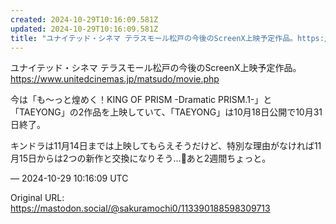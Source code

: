 ```yaml
---
created: 2024-10-29T10:16:09.581Z
updated: 2024-10-29T10:16:09.581Z
title: "ユナイテッド・シネマ テラスモール松戸の今後のScreenX上映予定作品。https://www.unitedcinemas.jp/matsudo/movie.[...]"
---
```


<p>ユナイテッド・シネマ テラスモール松戸の今後のScreenX上映予定作品。<br /><a href="https://www.unitedcinemas.jp/matsudo/movie.php" target="_blank" rel="nofollow noopener noreferrer" translate="no"><span class="invisible">https://www.</span><span class="ellipsis">unitedcinemas.jp/matsudo/movie</span><span class="invisible">.php</span></a></p><p>今は「も～っと煌めく！KING OF PRISM -Dramatic PRISM.1-」と「TAEYONG」の2作品を上映していて、「TAEYONG」は10月18日公開で10月31日終了。</p><p>キンドラは11月14日までは上映してもらえそうだけど、特別な理由がなければ11月15日からは2つの新作と交換になりそう…🥲あと2週間ちょっと。</p>

&mdash; 2024-10-29 10:16:09 UTC

Original URL: https://mastodon.social/@sakuramochi0/113390188598309713
